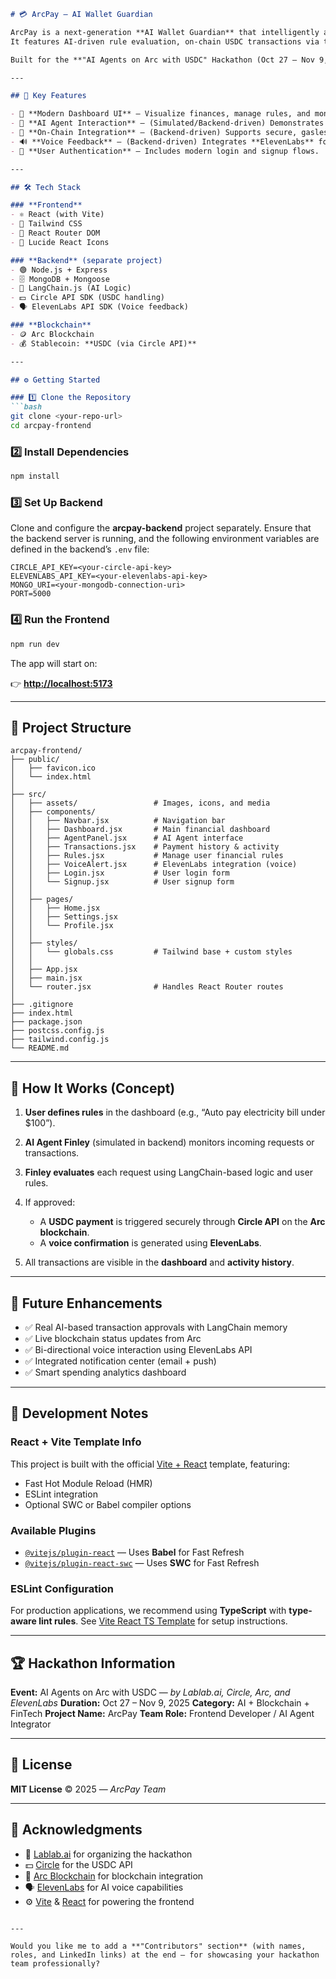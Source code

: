 ````markdown
# 💳 ArcPay — AI Wallet Guardian

ArcPay is a next-generation **AI Wallet Guardian** that intelligently automates personal finances.  
It features AI-driven rule evaluation, on-chain USDC transactions via the **Arc blockchain**, and **voice interactions** powered by **ElevenLabs**.

Built for the **"AI Agents on Arc with USDC" Hackathon (Oct 27 – Nov 9, 2025)** — organized by **Lablab.ai, Circle, Arc, and ElevenLabs**.

---

## 🚀 Key Features

- 🎨 **Modern Dashboard UI** — Visualize finances, manage rules, and monitor AI agent activity.  
- 🧠 **AI Agent Interaction** — (Simulated/Backend-driven) Demonstrates how agents like *Finley* evaluate payment requests based on user-defined rules.  
- 🔗 **On-Chain Integration** — (Backend-driven) Supports secure, gasless USDC payments on the **Arc blockchain** via the **Circle API**.  
- 🔊 **Voice Feedback** — (Backend-driven) Integrates **ElevenLabs** for voice alerts and potentially voice command processing.  
- 🔐 **User Authentication** — Includes modern login and signup flows.

---

## 🛠️ Tech Stack

### **Frontend**
- ⚛️ React (with Vite)
- 💨 Tailwind CSS
- 🧭 React Router DOM
- 🧩 Lucide React Icons

### **Backend** (separate project)
- 🟢 Node.js + Express
- 🗄️ MongoDB + Mongoose
- 🤖 LangChain.js (AI Logic)
- 💵 Circle API SDK (USDC handling)
- 🗣️ ElevenLabs API SDK (Voice feedback)

### **Blockchain**
- 🪙 Arc Blockchain  
- 💰 Stablecoin: **USDC (via Circle API)**

---

## ⚙️ Getting Started

### 1️⃣ Clone the Repository
```bash
git clone <your-repo-url>
cd arcpay-frontend
````

### 2️⃣ Install Dependencies

```bash
npm install
```

### 3️⃣ Set Up Backend

Clone and configure the **arcpay-backend** project separately.
Ensure that the backend server is running, and the following environment variables are defined in the backend’s `.env` file:

```env
CIRCLE_API_KEY=<your-circle-api-key>
ELEVENLABS_API_KEY=<your-elevenlabs-api-key>
MONGO_URI=<your-mongodb-connection-uri>
PORT=5000
```

### 4️⃣ Run the Frontend

```bash
npm run dev
```

The app will start on:

👉 **[http://localhost:5173](http://localhost:5173)**

---

## 🧩 Project Structure

```
arcpay-frontend/
├── public/
│   ├── favicon.ico
│   └── index.html
│
├── src/
│   ├── assets/                 # Images, icons, and media
│   ├── components/
│   │   ├── Navbar.jsx          # Navigation bar
│   │   ├── Dashboard.jsx       # Main financial dashboard
│   │   ├── AgentPanel.jsx      # AI Agent interface
│   │   ├── Transactions.jsx    # Payment history & activity
│   │   ├── Rules.jsx           # Manage user financial rules
│   │   ├── VoiceAlert.jsx      # ElevenLabs integration (voice)
│   │   ├── Login.jsx           # User login form
│   │   └── Signup.jsx          # User signup form
│   │
│   ├── pages/
│   │   ├── Home.jsx
│   │   ├── Settings.jsx
│   │   └── Profile.jsx
│   │
│   ├── styles/
│   │   └── globals.css         # Tailwind base + custom styles
│   │
│   ├── App.jsx
│   ├── main.jsx
│   └── router.jsx              # Handles React Router routes
│
├── .gitignore
├── index.html
├── package.json
├── postcss.config.js
├── tailwind.config.js
└── README.md
```

---

## 🧠 How It Works (Concept)

1. **User defines rules** in the dashboard (e.g., “Auto pay electricity bill under $100”).
2. **AI Agent Finley** (simulated in backend) monitors incoming requests or transactions.
3. **Finley evaluates** each request using LangChain-based logic and user rules.
4. If approved:

   * A **USDC payment** is triggered securely through **Circle API** on the **Arc blockchain**.
   * A **voice confirmation** is generated using **ElevenLabs**.
5. All transactions are visible in the **dashboard** and **activity history**.

---

## 🧠 Future Enhancements

* ✅ Real AI-based transaction approvals with LangChain memory
* ✅ Live blockchain status updates from Arc
* ✅ Bi-directional voice interaction using ElevenLabs API
* ✅ Integrated notification center (email + push)
* ✅ Smart spending analytics dashboard

---

## 🧰 Development Notes

### **React + Vite Template Info**

This project is built with the official [Vite + React](https://vitejs.dev) template, featuring:

* Fast Hot Module Reload (HMR)
* ESLint integration
* Optional SWC or Babel compiler options

### **Available Plugins**

* [`@vitejs/plugin-react`](https://github.com/vitejs/vite-plugin-react/blob/main/packages/plugin-react) — Uses **Babel** for Fast Refresh
* [`@vitejs/plugin-react-swc`](https://github.com/vitejs/vite-plugin-react/blob/main/packages/plugin-react-swc) — Uses **SWC** for Fast Refresh

### **ESLint Configuration**

For production applications, we recommend using **TypeScript** with **type-aware lint rules**.
See [Vite React TS Template](https://github.com/vitejs/vite/tree/main/packages/create-vite/template-react-ts) for setup instructions.

---

## 🏆 Hackathon Information

**Event:** AI Agents on Arc with USDC — *by Lablab.ai, Circle, Arc, and ElevenLabs*
**Duration:** Oct 27 – Nov 9, 2025
**Category:** AI + Blockchain + FinTech
**Project Name:** ArcPay
**Team Role:** Frontend Developer / AI Agent Integrator

---

## 🧾 License

**MIT License** © 2025 — *ArcPay Team*

---

## 🙌 Acknowledgments

* 🧠 [Lablab.ai](https://lablab.ai) for organizing the hackathon
* 💵 [Circle](https://www.circle.com) for the USDC API
* 🔗 [Arc Blockchain](https://arcblock.io) for blockchain integration
* 🗣️ [ElevenLabs](https://elevenlabs.io) for AI voice capabilities
* ⚙️ [Vite](https://vitejs.dev) & [React](https://react.dev) for powering the frontend

```

---

Would you like me to add a **"Contributors" section** (with names, roles, and LinkedIn links) at the end — for showcasing your hackathon team professionally?
```
